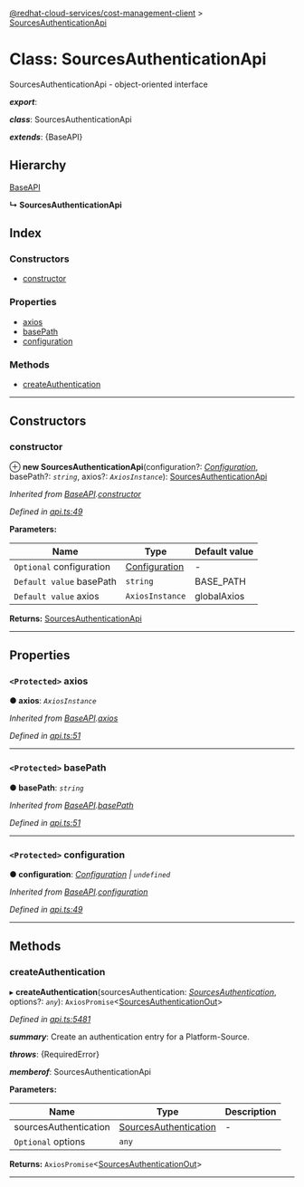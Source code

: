 [@redhat-cloud-services/cost-management-client](../README.md) > [SourcesAuthenticationApi](../classes/sourcesauthenticationapi.md)

# Class: SourcesAuthenticationApi

SourcesAuthenticationApi - object-oriented interface

*__export__*: 

*__class__*: SourcesAuthenticationApi

*__extends__*: {BaseAPI}

## Hierarchy

 [BaseAPI](baseapi.md)

**↳ SourcesAuthenticationApi**

## Index

### Constructors

* [constructor](sourcesauthenticationapi.md#constructor)

### Properties

* [axios](sourcesauthenticationapi.md#axios)
* [basePath](sourcesauthenticationapi.md#basepath)
* [configuration](sourcesauthenticationapi.md#configuration)

### Methods

* [createAuthentication](sourcesauthenticationapi.md#createauthentication)

---

## Constructors

<a id="constructor"></a>

###  constructor

⊕ **new SourcesAuthenticationApi**(configuration?: *[Configuration](configuration.md)*, basePath?: *`string`*, axios?: *`AxiosInstance`*): [SourcesAuthenticationApi](sourcesauthenticationapi.md)

*Inherited from [BaseAPI](baseapi.md).[constructor](baseapi.md#constructor)*

*Defined in [api.ts:49](https://github.com/rvsia/javascript-clients/blob/master/packages/cost-management/api.ts#L49)*

**Parameters:**

| Name | Type | Default value |
| ------ | ------ | ------ |
| `Optional` configuration | [Configuration](configuration.md) | - |
| `Default value` basePath | `string` |  BASE_PATH |
| `Default value` axios | `AxiosInstance` |  globalAxios |

**Returns:** [SourcesAuthenticationApi](sourcesauthenticationapi.md)

___

## Properties

<a id="axios"></a>

### `<Protected>` axios

**● axios**: *`AxiosInstance`*

*Inherited from [BaseAPI](baseapi.md).[axios](baseapi.md#axios)*

*Defined in [api.ts:51](https://github.com/rvsia/javascript-clients/blob/master/packages/cost-management/api.ts#L51)*

___
<a id="basepath"></a>

### `<Protected>` basePath

**● basePath**: *`string`*

*Inherited from [BaseAPI](baseapi.md).[basePath](baseapi.md#basepath)*

*Defined in [api.ts:51](https://github.com/rvsia/javascript-clients/blob/master/packages/cost-management/api.ts#L51)*

___
<a id="configuration"></a>

### `<Protected>` configuration

**● configuration**: *[Configuration](configuration.md) \| `undefined`*

*Inherited from [BaseAPI](baseapi.md).[configuration](baseapi.md#configuration)*

*Defined in [api.ts:49](https://github.com/rvsia/javascript-clients/blob/master/packages/cost-management/api.ts#L49)*

___

## Methods

<a id="createauthentication"></a>

###  createAuthentication

▸ **createAuthentication**(sourcesAuthentication: *[SourcesAuthentication](../interfaces/sourcesauthentication.md)*, options?: *`any`*): `AxiosPromise`<[SourcesAuthenticationOut](../interfaces/sourcesauthenticationout.md)>

*Defined in [api.ts:5481](https://github.com/rvsia/javascript-clients/blob/master/packages/cost-management/api.ts#L5481)*

*__summary__*: Create an authentication entry for a Platform-Source.

*__throws__*: {RequiredError}

*__memberof__*: SourcesAuthenticationApi

**Parameters:**

| Name | Type | Description |
| ------ | ------ | ------ |
| sourcesAuthentication | [SourcesAuthentication](../interfaces/sourcesauthentication.md) |  \- |
| `Optional` options | `any` |

**Returns:** `AxiosPromise`<[SourcesAuthenticationOut](../interfaces/sourcesauthenticationout.md)>

___

